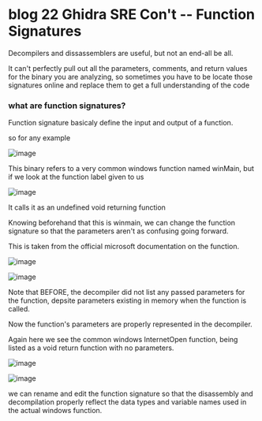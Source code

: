 # blog 22 Ghidra SRE Con't -- Function Signatures

Decompilers and dissassemblers are useful, but not an end-all be all. 

It can't perfectly pull out all the parameters, comments, and return values for the binary you are analyzing, so sometimes you have to be locate those signatures online and replace them to get a full understanding of the code


### what are function signatures?

Function signature basicaly define the input and output of a function.

so for any example 

![image](https://user-images.githubusercontent.com/20525440/79630206-3b1f9800-8104-11ea-81d4-2ed3d92cb62f.png)

This binary refers to a very common windows function named winMain, but if we look at the function label given to us

![image](https://user-images.githubusercontent.com/20525440/79630216-5d191a80-8104-11ea-87c1-d35a9443f171.png)


It calls it as an undefined void returning function

Knowing beforehand that this is winmain, we can change the function signature so that the parameters aren't as confusing going forward. 

This is taken from the official microsoft documentation on the function.

![image](https://user-images.githubusercontent.com/20525440/79630280-dca6e980-8104-11ea-99b1-dea11f995b6e.png)


![image](https://user-images.githubusercontent.com/20525440/79630406-d7966a00-8105-11ea-966d-d0b4b95c0a50.png)

Note that BEFORE, the decompiler did not list any passed parameters for the function, depsite parameters existing in memory when the function is called.

Now the function's parameters are properly represented in the decompiler.



Again here we see the common windows InternetOpen function, being listed as a void return function with no parameters.

![image](https://user-images.githubusercontent.com/20525440/79630474-6e632680-8106-11ea-9223-4142b55ac59a.png)

![image](https://user-images.githubusercontent.com/20525440/79630551-1e389400-8107-11ea-8a15-6d479952a2d1.png)

we can rename and edit the function signature so that the disassembly and decompilation properly reflect the data types and variable names used in the actual windows function.

